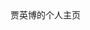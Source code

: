 <!DOCTYPE html>
<html lang="en">
<head>
    <meta charset="UTF-8">
    <title>Document</title>
</head>
<body>
    贾英博的个人主页 
</body>
</html>